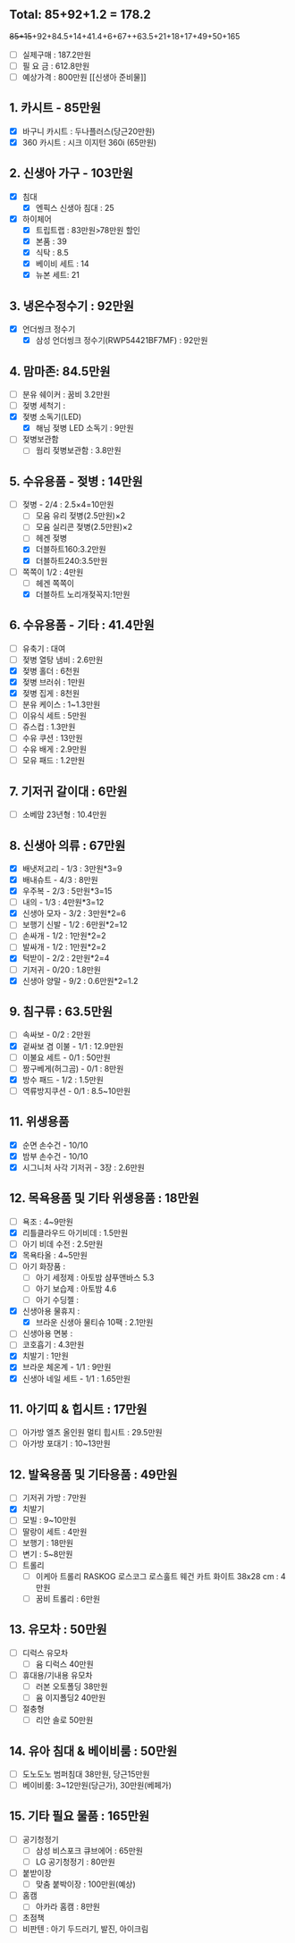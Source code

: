 ## Total: 85+92+1.2 = 178.2
~~85+15~~+92+84.5+14+41.4+6+67++63.5+21+18+17+49+50+165
- [ ] 실제구매 : 187.2만원
- [ ] 필 요 금 : 612.8만원
- [ ] 예상가격 : 800만원
[[신생아 준비물]]
## 1. 카시트 - 85만원
- [x] 바구니 카시트 : 두나플러스(당근20만원)
- [x] 360 카시트 : 시크 이지턴 360i (65만원)

## 2. 신생아 가구 - 103만원
- [x] 침대
	- [x] 엔픽스 신생아 침대 : 25
- [x] 하이체어
	- [x] 트립트랩 : 83만원>78만원 할인
	- [x] 본품 : 39
	- [x] 식탁 : 8.5
	- [x] 베이비 세트 : 14
	- [x] 뉴본 세트: 21

## 3. 냉온수정수기 : 92만원
- [x] 언더씽크 정수기
	- [x] 삼성 언더씽크 정수기(RWP54421BF7MF) : 92만원

## 4. 맘마존: 84.5만원
- [ ] 분유 쉐이커 : 꿈비 3.2만원
- [ ] 젖병 세척기 : 
- [x] 젖병 소독기(LED)
	- [x] 해님 젖병 LED 소독기 : 9만원
- [ ] 젖병보관함
	- [ ] 웜리 젖병보관함 : 3.8만원

## 5. 수유용품 - 젖병 : 14만원
- [ ] 젖병 - 2/4 : 2.5×4=10만원
	- [ ] 모윰 유리 젖병(2.5만원)×2
	- [ ] 모윰 실리콘 젖병(2.5만원)×2
	- [ ] 헤겐 젖병
	- [x] 더블하트160:3.2만원
	- [x] 더블하트240:3.5만원
- [ ] 쪽쪽이 1/2 : 4만원
	- [ ] 헤겐 쪽쪽이
	- [x] 더블하트 노리개젖꼭지:1만원

## 6. 수유용품 - 기타 : 41.4만원
- [ ] 유축기 : 대여
- [ ] 젖병 열탕 냄비 : 2.6만원
- [x] 젖병 홀더 : 6천원
- [x] 젖병 브러쉬 : 1만원
- [x] 젖병 집게 : 8천원
- [ ] 분유 케이스 : 1~1.3만원
- [ ] 이유식 세트 : 5만원
- [ ] 쥬스컵 : 1.3만원
- [ ] 수유 쿠션 : 13만원
- [ ] 수유 배게 : 2.9만원
- [ ] 모유 패드 : 1.2만원

## 7. 기저귀 갈이대 : 6만원
- [ ] 소베맘 23년형 : 10.4만원

## 8. 신생아 의류 : 67만원
- [x] 배냇저고리 - 1/3 : 3만원*3=9
- [x] 배내슈트 - 4/3 : 8만원
- [x] 우주복 - 2/3 : 5만원*3=15
- [ ] 내의 - 1/3 : 4만원*3=12
- [x] 신생아 모자 - 3/2 : 3만원*2=6
- [ ] 보행기 신발 - 1/2 : 6만원*2=12
- [ ] 손싸개 - 1/2 : 1만원*2=2
- [ ] 발싸개 - 1/2 : 1만원*2=2
- [x] 턱받이 - 2/2 : 2만원*2=4
- [ ] 기저귀 - 0/20 : 1.8만원
- [x] 신생아 양말 - 9/2 : 0.6만원*2=1.2

## 9. 침구류 : 63.5만원
- [ ] 속싸보 - 0/2 : 2만원 
- [x] 겉싸보 겸 이불 - 1/1 : 12.9만원
- [ ] 이불요 세트 - 0/1 : 50만원
- [ ] 짱구베게(허그곰) - 0/1 : 8만원
- [x] 방수 패드 - 1/2 : 1.5만원
- [ ] 역류방지쿠션 - 0/1 : 8.5~10만원

## 11. 위생용품
- [x] 순면 손수건 - 10/10
- [x] 밤부 손수건 - 10/10
- [x] 시그니처 사각 기저귀 - 3장 : 2.6만원

## 12. 목욕용품 및 기타 위생용품 : 18만원
- [ ] 욕조 : 4~9만원
- [x] 리틀클라우드 아기비데 : 1.5만원
- [ ] 아기 비데 수전 : 2.5만원
- [x] 목욕타올 : 4~5만원
- [ ] 아기 화장품 : 
	- [ ] 아기 세정제 : 아토밤 샴푸앤바스 5.3
	- [ ] 아기 보습제 : 아토밤 4.6
	- [ ] 아기 수딩젤 :
- [x] 신생아용 물휴지 : 
	- [x] 브라운 신생아 물티슈 10팩 : 2.1만원
- [ ] 신생아용 면봉 : 
- [ ] 코호흡기 : 4.3만원
- [x] 치발기 : 1만원
- [x] 브라운 체온계 - 1/1 : 9만원
- [x] 신생아 네일 세트 - 1/1 : 1.65만원

## 11. 아기띠 & 힙시트 : 17만원
- [ ] 아가방 엘츠 올인원 멀티 힙시트 : 29.5만원
- [ ] 아가방 포대기 : 10~13만원

## 12. 발육용품 및 기타용품 : 49만원
- [ ] 기저귀 가방 : 7만원
- [x] 치발기
- [ ] 모빌 : 9~10만원
- [ ] 딸랑이 세트 : 4만원
- [ ] 보행기 : 18만원
- [ ] 변기 : 5~8만원
- [ ] 트롤리 
	- [ ] 이케아 트롤리 RASKOG 로스코그 로스훌트 웨건 카트 화이트 38x28 cm : 4만원
	- [ ] 꿈비 트롤리 : 6만원

## 13. 유모차 : 50만원
- [ ] 디럭스 유모차
	- [ ] 윰 디럭스 40만원
- [ ] 휴대용/기내용 유모차
	- [ ] 러본 오토폴딩 38만원
	- [ ] 윰 이지폴딩2 40만원
- [ ] 절충형
	- [ ] 리안 솔로 50만원

## 14. 유아 침대 & 베이비룸 : 50만원
- [ ] 도노도노 범퍼침대 38만원, 당근15만원
- [ ] 베이비룸: 3~12만원(당근가), 30만원(베페가)

## 15. 기타 필요 물품 : 165만원
- [ ] 공기청정기 
	- [ ] 삼성 비스포크 큐브에어 : 65만원
	- [ ] LG 공기청정기 : 80만원
- [ ] 붙받이장 
	- [ ] 맞춤 붙박이장 : 100만원(예상)
- [ ] 홈캠
	- [ ] 아카라 홈캠 : 8만원
- [ ] 초점책
- [ ] 비판텐 : 아기 두드러기, 발진, 아이크림